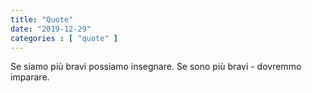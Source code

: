 ```yaml
---
title: "Quote"
date: "2019-12-29"
categories : [ "quote" ]
---
```

Se siamo più bravi possiamo insegnare. Se sono più bravi - dovremmo imparare.
